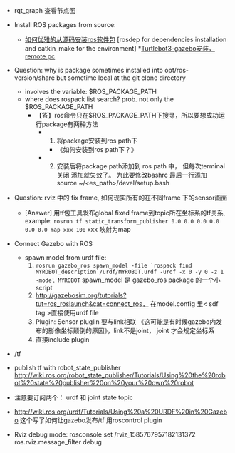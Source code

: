 * rqt_graph 查看节点图
* Install ROS packages from source:
    * [如何优雅的从源码安装ros软件包](https://blog.csdn.net/bluewhalerobot/article/details/88908320) [rosdep for dependencies installation and catkin_make for the environment]
*[Turtlebot3-gazebo安装，remote pc](http://emanual.robotis.com/docs/en/platform/turtlebot3/pc_setup/#install-dependent-packages)

* Question: why is package sometimes installed into opt/ros-version/share but sometime local at the git clone directory
    * involves the variable: $ROS_PACKAGE_PATH
    * where does rospack list search? prob. not only the $ROS_PACKAGE_PATH
        * 【答】ros命令只在$ROS_PACKAGE_PATH下搜寻，所以要想成功运行package有两种方法
            * 1. 将package安装到ros path下
                * 《如何安装到ros path下？》
            * 2. 安装后将package path添加到 ros path 中， 但每次terminal 关闭 添加就失效了。 为此要修改bashrc 最后一行添加 source ~/<es_path>/devel/setup.bash

* Question: rviz 中的 fix frame, 如何现实所有的在不同frame 下的sensor画面
    * [Answer] 用tf包工具发布global fixed frame到topic所在坐标系的tf关系, example:
    `rosrun tf static_transform_publisher 0.0 0.0 0.0 0.0 0.0 0.0 map xxx 100` xxx 映射为map
        
 * Connect Gazebo with ROS
   * spawn model from urdf file: 
      1. ```rosrun gazebo_ros spawn_model -file `rospack find MYROBOT_description`/urdf/MYROBOT.urdf -urdf -x 0 -y 0 -z 1 -model MYROBOT``` spawn_model 是 gazebo_ros package 的一个小 script
      2. http://gazebosim.org/tutorials?tut=ros_roslaunch&cat=connect_ros， 在model.config 里< sdf tag >直接使用urdf file
      3. Plugin: Sensor pluglin 要与link相联 《这可能是有时候gazebo内发布的影像坐标颠倒的原因》，link不是joint， joint 才会规定坐标系
      4. 直接include plugin 
      
  * /tf
   * publish tf with robot_state_publisher http://wiki.ros.org/robot_state_publisher/Tutorials/Using%20the%20robot%20state%20publisher%20on%20your%20own%20robot
   * 注意要订阅两个： urdf 和 joint state topic
   * http://wiki.ros.org/urdf/Tutorials/Using%20a%20URDF%20in%20Gazebo 这个写了如何让gazebo发布/tf 用roscontrol plugin
      
  * Rviz debug mode: rosconsole set /rviz_1585767957182131372 ros.rviz.message_filter debug

      


